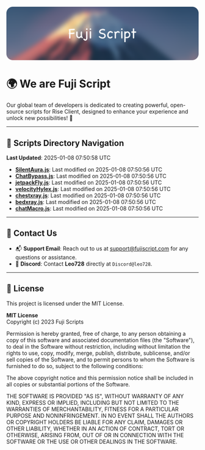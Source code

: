 ![Banner](.github/b.webp)

# 🌍 **We are Fuji Script**

Our global team of developers is dedicated to creating powerful, open-source scripts for Rise Client, designed to enhance your experience and unlock new possibilities! 🌟

---
<!-- SCRIPTS_NAVIGATION_START -->
## 📂 **Scripts Directory Navigation**

**Last Updated**: 2025-01-08 07:50:58 UTC

- **[SilentAura.js](scripts/SilentAura.js)**: Last modified on 2025-01-08 07:50:56 UTC
- **[ChatBypass.js](scripts/ChatBypass.js)**: Last modified on 2025-01-08 07:50:56 UTC
- **[jetpackFly.js](scripts/jetpackFly.js)**: Last modified on 2025-01-08 07:50:56 UTC
- **[velocityHylex.js](scripts/velocityHylex.js)**: Last modified on 2025-01-08 07:50:56 UTC
- **[chestxray.js](scripts/chestxray.js)**: Last modified on 2025-01-08 07:50:56 UTC
- **[bedxray.js](scripts/bedxray.js)**: Last modified on 2025-01-08 07:50:56 UTC
- **[chatMacro.js](scripts/chatMacro.js)**: Last modified on 2025-01-08 07:50:56 UTC

<!-- SCRIPTS_NAVIGATION_END -->

---

## 💬 **Contact Us**  
- 📬 **Support Email**: Reach out to us at [support@fujiscript.com](mailto:support@fujiscript.com) for any questions or assistance.  
- 💬 **Discord**: Contact **Leo728** directly at `Discord@leo728`.

---

## 📜 **License**

This project is licensed under the MIT License.  

**MIT License**  
Copyright (c) 2023 Fuji Scripts  

Permission is hereby granted, free of charge, to any person obtaining a copy of this software and associated documentation files (the "Software"), to deal in the Software without restriction, including without limitation the rights to use, copy, modify, merge, publish, distribute, sublicense, and/or sell copies of the Software, and to permit persons to whom the Software is furnished to do so, subject to the following conditions:  

The above copyright notice and this permission notice shall be included in all copies or substantial portions of the Software.  

THE SOFTWARE IS PROVIDED "AS IS", WITHOUT WARRANTY OF ANY KIND, EXPRESS OR IMPLIED, INCLUDING BUT NOT LIMITED TO THE WARRANTIES OF MERCHANTABILITY, FITNESS FOR A PARTICULAR PURPOSE AND NONINFRINGEMENT. IN NO EVENT SHALL THE AUTHORS OR COPYRIGHT HOLDERS BE LIABLE FOR ANY CLAIM, DAMAGES OR OTHER LIABILITY, WHETHER IN AN ACTION OF CONTRACT, TORT OR OTHERWISE, ARISING FROM, OUT OF OR IN CONNECTION WITH THE SOFTWARE OR THE USE OR OTHER DEALINGS IN THE SOFTWARE.  
